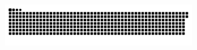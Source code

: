 <picture>
  <source media="(prefers-color-scheme: dark)" srcset="https://raw.githubusercontent.com/MarineHakobyan/MarineHakobyan/ca1a242ace3ce57b0c4f6fe7aaa5b894a00b49b2/github-contribution-grid-snake-dark.svg" />
  <source media="(prefers-color-scheme: light)" srcset="https://raw.githubusercontent.com/MarineHakobyan/MarineHakobyan/ca1a242ace3ce57b0c4f6fe7aaa5b894a00b49b2/github-contribution-grid-snake.svg" />
  <img alt="github-snake" src="https://raw.githubusercontent.com/MarineHakobyan/MarineHakobyan/ca1a242ace3ce57b0c4f6fe7aaa5b894a00b49b2/github-contribution-grid-snake-dark.svg" />
</picture>
